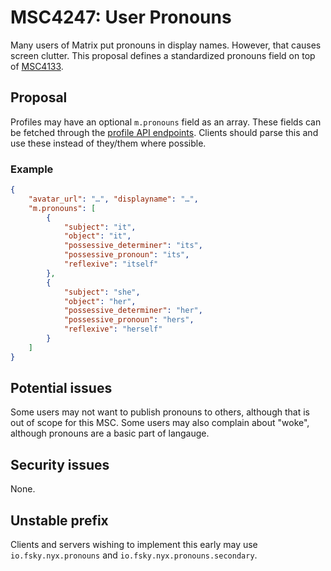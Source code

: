# MSC4247: User Pronouns

Many users of Matrix put pronouns in display names. However, that causes screen
clutter. This proposal defines a standardized pronouns field on top of
[MSC4133](https://github.com/matrix-org/matrix-spec-proposals/pull/4133).

## Proposal

Profiles may have an optional `m.pronouns` field as an
array. These fields can be fetched through the
[profile API endpoints](https://spec.matrix.org/unstable/client-server-api/#profiles).
Clients should parse this and use these instead of they/them where possible.

### Example

```json
{ 
    "avatar_url": "…", "displayname": "…",
    "m.pronouns": [
        {
            "subject": "it",
            "object": "it", 
            "possessive_determiner": "its", 
            "possessive_pronoun": "its", 
            "reflexive": "itself"
        },
        {
            "subject": "she",
            "object": "her",
            "possessive_determiner": "her",
            "possessive_pronoun": "hers",
            "reflexive": "herself"
        }
    ]
}
```

## Potential issues

Some users may not want to publish pronouns to others, although that is out of
scope for this MSC. Some users may also complain about "woke", although
pronouns are a basic part of langauge.

## Security issues

None.

## Unstable prefix

Clients and servers wishing to implement this early may use
`io.fsky.nyx.pronouns` and `io.fsky.nyx.pronouns.secondary`.
